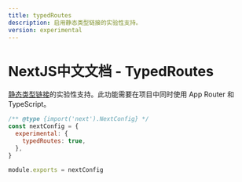 ```yaml
---
title: typedRoutes
description: 启用静态类型链接的实验性支持。
version: experimental
---
```


# NextJS中文文档 - TypedRoutes

[静态类型链接](/nextjs-cn/app/api-reference/config/typescript#statically-typed-links)的实验性支持。此功能需要在项目中同时使用 App Router 和 TypeScript。

```js
/** @type {import('next').NextConfig} */
const nextConfig = {
  experimental: {
    typedRoutes: true,
  },
}

module.exports = nextConfig
```
